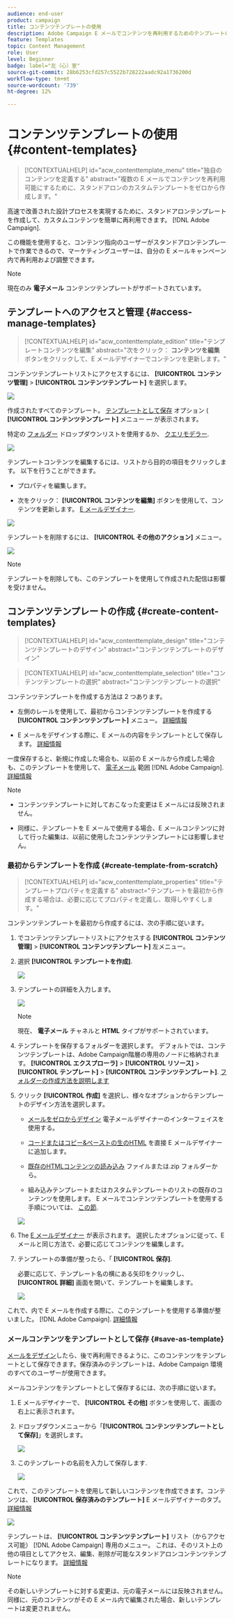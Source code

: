 ```yaml
---
audience: end-user
product: campaign
title: コンテンツテンプレートの使用
description: Adobe Campaign E メールでコンテンツを再利用するためのテンプレートの作成方法を説明します
feature: Templates
topic: Content Management
role: User
level: Beginner
badge: label="左（心）室"
source-git-commit: 28b6253cfd257c5522b728222aadc92a1736200d
workflow-type: tm+mt
source-wordcount: '739'
ht-degree: 12%

---
```


# コンテンツテンプレートの使用 {#content-templates}

>[!CONTEXTUALHELP]
>id="acw_contenttemplate_menu"
>title="独自のコンテンツを定義する"
>abstract="複数の E メールでコンテンツを再利用可能にするために、スタンドアロンのカスタムテンプレートをゼロから作成します。"

高速で改善された設計プロセスを実現するために、スタンドアロンテンプレートを作成して、カスタムコンテンツを簡単に再利用できます。 [!DNL Adobe Campaign].

この機能を使用すると、コンテンツ指向のユーザーがスタンドアロンテンプレートで作業できるので、マーケティングユーザーは、自分の E メールキャンペーン内で再利用および調整できます。

>[!NOTE]
>
>現在のみ **電子メール** コンテンツテンプレートがサポートされています。

## テンプレートへのアクセスと管理 {#access-manage-templates}

>[!CONTEXTUALHELP]
>id="acw_contenttemplate_edition"
>title="テンプレートコンテンツを編集"
>abstract="次をクリック： **コンテンツを編集** ボタンをクリックして、E メールデザイナーでコンテンツを更新します。"

コンテンツテンプレートリストにアクセスするには、 **[!UICONTROL コンテンツ管理]** > **[!UICONTROL コンテンツテンプレート]** を選択します。

![](assets/content-template-list.png)

作成されたすべてのテンプレート。 [テンプレートとして保存](#save-as-template) オプション ( **[!UICONTROL コンテンツテンプレート]** メニュー — が表示されます。

<!--You can sort content templates by creation or modification date. You can also choose to display only the items that you created or modified.-->

特定の [フォルダー](../get-started/permissions.md#folders) ドロップダウンリストを使用するか、 [クエリモデラー](../query/query-modeler-overview.md).

![](assets/content-template-list-filters.png)

テンプレートコンテンツを編集するには、リストから目的の項目をクリックします。 以下を行うことができます。

* プロパティを編集します。

* 次をクリック： **[!UICONTROL コンテンツを編集]** ボタンを使用して、コンテンツを更新します。 [E メールデザイナー](get-started-email-designer.md).

![](assets/content-template-edition.png)

テンプレートを削除するには、 **[!UICONTROL その他のアクション]** メニュー。

![](assets/content-template-list-delete.png)

>[!NOTE]
>
>テンプレートを削除しても、このテンプレートを使用して作成された配信は影響を受けません。

## コンテンツテンプレートの作成 {#create-content-templates}

>[!CONTEXTUALHELP]
>id="acw_contenttemplate_design"
>title="コンテンツテンプレートのデザイン"
>abstract="コンテンツテンプレートのデザイン"

>[!CONTEXTUALHELP]
>id="acw_contenttemplate_selection"
>title="コンテンツテンプレートの選択"
>abstract="コンテンツテンプレートの選択"

コンテンツテンプレートを作成する方法は 2 つあります。

* 左側のレールを使用して、最初からコンテンツテンプレートを作成する **[!UICONTROL コンテンツテンプレート]** メニュー。 [詳細情報](#create-template-from-scratch)

* E メールをデザインする際に、E メールの内容をテンプレートとして保存します。 [詳細情報](#save-as-template)

一度保存すると、新規に作成した場合も、以前の E メールから作成した場合も、このテンプレートを使用して、 [電子メール](../email/create-email.md) 範囲 [!DNL Adobe Campaign]. [詳細情報](use-email-templates.md)

>[!NOTE]
>
>* コンテンツテンプレートに対しておこなった変更は E メールには反映されません。
>
>* 同様に、テンプレートを E メールで使用する場合、E メールコンテンツに対して行った編集は、以前に使用したコンテンツテンプレートには影響しません。

### 最初からテンプレートを作成 {#create-template-from-scratch}

>[!CONTEXTUALHELP]
>id="acw_contenttemplate_properties"
>title="テンプレートプロパティを定義する"
>abstract="テンプレートを最初から作成する場合は、必要に応じてプロパティを定義し、取得しやすくします。"

コンテンツテンプレートを最初から作成するには、次の手順に従います。

1. でコンテンツテンプレートリストにアクセスする **[!UICONTROL コンテンツ管理]** > **[!UICONTROL コンテンツテンプレート]** 左メニュー。

1. 選択 **[!UICONTROL テンプレートを作成]**.

   ![](assets/content-template-create.png)

1. テンプレートの詳細を入力します。

   ![](assets/content-template-details.png)

   >[!NOTE]
   >
   >現在、 **電子メール** チャネルと **HTML** タイプがサポートされています。

1. テンプレートを保存するフォルダーを選択します。 デフォルトでは、コンテンツテンプレートは、Adobe Campaign階層の専用のノードに格納されます。 **[!UICONTROL エクスプローラ]** > **[!UICONTROL リソース]** > **[!UICONTROL テンプレート]** > **[!UICONTROL コンテンツテンプレート]**. [フォルダーの作成方法を説明します](../get-started/permissions.md#folders)

1. クリック **[!UICONTROL 作成]** を選択し、様々なオプションからテンプレートのデザイン方法を選択します。

   * [メールをゼロからデザイン](create-email-content.md) 電子メールデザイナーのインターフェイスを使用する。

   * [コードまたはコピー&amp;ペーストの生のHTML](code-content.md) を直接 E メールデザイナーに追加します。

   * [既存のHTMLコンテンツの読み込み](existing-content.md) ファイルまたは.zip フォルダーから。

   * 組み込みテンプレートまたはカスタムテンプレートのリストの既存のコンテンツを使用します。 E メールでコンテンツテンプレートを使用する手順については、 [この節](use-email-templates.md).

   ![](assets/email_designer-templates.png)

1. The [E メールデザイナー](get-started-email-designer.md) が表示されます。 選択したオプションに従って、E メールと同じ方法で、必要に応じてコンテンツを編集します。

   <!--You can test your content if needed. [Learn how](#test-template)-->

1. テンプレートの準備が整ったら、「 **[!UICONTROL 保存]**.

   必要に応じて、テンプレート名の横にある矢印をクリックし、 **[!UICONTROL 詳細]** 画面を開いて、テンプレートを編集します。

   ![](assets/content-template-save-back.png)

これで、内で E メールを作成する際に、このテンプレートを使用する準備が整いました。 [!DNL Adobe Campaign]. [詳細情報](use-email-templates.md)

### メールコンテンツをテンプレートとして保存 {#save-as-template}

[メールをデザイン](create-email-content.md)したら、後で再利用できるように、このコンテンツをテンプレートとして保存できます。保存済みのテンプレートは、Adobe Campaign 環境のすべてのユーザーが使用できます。

メールコンテンツをテンプレートとして保存するには、次の手順に従います。

1. E メールデザイナーで、 **[!UICONTROL その他]** ボタンを使用して、画面の右上に表示されます。

1. ドロップダウンメニューから「**[!UICONTROL コンテンツテンプレートとして保存]**」を選択します。

   ![](assets/email_designer-save-template.png)

1. このテンプレートの名前を入力して保存します.

   ![](assets/email_designer-template-name.png)

これで、このテンプレートを使用して新しいコンテンツを作成できます。コンテンツは、 **[!UICONTROL 保存済みのテンプレート]** E メールデザイナーのタブ。 [詳細情報](use-email-templates.md)

![](assets/email_designer-saved-template.png)

テンプレートは、 **[!UICONTROL コンテンツテンプレート]** リスト（からアクセス可能） [!DNL Adobe Campaign] 専用のメニュー。 これは、そのリスト上の他の項目としてアクセス、編集、削除が可能なスタンドアロンコンテンツテンプレートになります。 [詳細情報](#access-manage-templates)

>[!NOTE]
>
>その新しいテンプレートに対する変更は、元の電子メールには反映されません。 同様に、元のコンテンツがその E メール内で編集された場合、新しいテンプレートは変更されません。

<!--
Test your content template {#test-template}

You can test the rendering of any email content template, whether created from scratch or from an email. To do so, follow the steps below.

1. Access the content template list through the **[!UICONTROL Content Management]** > **[!UICONTROL Content Templates]** menu and select any template.

1. Click **[!UICONTROL Edit content]** from the **[!UICONTROL Template properties]**.

1. Click **[!UICONTROL Simulate Content]** and select a test profile to check your email rendering. You can choose the desktop or mobile view. [Learn more](../content-management/preview-test.md)

    ![](../email/assets/content-template-stimulate.png)

1. You can send a proof to test your content and have it approved by some internal users before using it in a journey or a campaign.

    * To do so, click the **[!UICONTROL Send proof]** button and follow the steps described in [this section](../content-management/proofs.md).
    
    * Before sending the proof, you must select the [email surface](../configuration/channel-surfaces.md) that will be used to test your content.

        ![](../email/assets/content-template-stimulate-proof-surface.png)

>[!CAUTION]
>
>Currently tracking is not supported when testing email content templates, meaning that tracking events, UTM parameters and landing page links will not be effective in the proofs that are being sent from a template. To test tracking, [use the content template](
use-email-templates.md) in an email and [send a proof](../content-management/preview-test.md#send-proofs).-->


